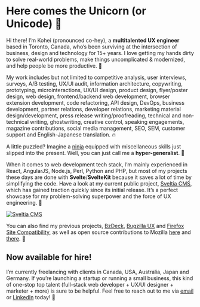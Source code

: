 # Here comes the Unicorn (or Unicode) 🦄

Hi there! I’m Kohei (pronounced co-hey), a **multitalented UX engineer** based in Toronto, Canada, who’s been surviving at the intersection of business, design and technology for 15+ years. I love getting my hands dirty to solve real-world problems, make things uncomplicated & modernized, and help people be more productive. 🌟

My work includes but not limited to competitive analysis, user interviews, surveys, A/B testing, UX/UI audit, information architecture, copywriting, prototyping, microinteractions, UX/UI design, product design, flyer/poster design, web design, frontend/backend web development, browser extension development, code refactoring, API design, DevOps, business development, partner relations, developer relations, marketing material design/development, press release writing/proofreading, technical and non-technical writing, ghostwriting, creative control, speaking engagements, magazine contributions, social media management, SEO, SEM, customer support and English-Japanese translation. 🔥

A little puzzled? Imagine a [ninja](https://en.wikipedia.org/wiki/Ninja) equipped with miscellaneous skills just slipped into the present. Well, you can just call me a **hyper-generalist**. 🥷

When it comes to web development tech stack, I’m mainly experienced in React, AngularJS, Node.js, Perl, Python and PHP, but most of my projects these days are done with **Svelte**/**SvelteKit** because it saves a lot of time by simplifying the code. Have a look at my current public project, [Sveltia CMS](https://github.com/sveltia/sveltia-cms), which has gained traction quickly since its initial release. It’s a perfect showcase for my problem-solving superpower and the force of UX engineering. 💪

[![Sveltia CMS](https://repository-images.githubusercontent.com/610335145/d9f2d2a2-8d42-430a-b256-4d715641d72a)](https://github.com/sveltia/sveltia-cms)

You can also find my previous projects, [BzDeck](https://github.com/bzdeck/bzdeck/wiki), [Bugzilla UX](https://twitter.com/BugzillaUX) and [Firefox Site Compatibility](https://github.com/fxsitecompat), as well as open source contributions to Mozilla [here](https://github.com/mozilla/bedrock/pulls?q=author:kyoshino) and [there](https://github.com/mozilla-bteam/bmo/pulls?q=author:kyoshino). 🦊

## Now available for hire!

I’m currently freelancing with clients in Canada, USA, Australia, Japan and Germany. If you’re launching a startup or running a small business, this kind of one-stop top talent (full-stack web developer + UX/UI designer + marketer + more) is sure to be helpful. Feel free to reach out to me via [email](mailto:kohei@britegrid.io) or [LinkedIn](https://www.linkedin.com/in/koheiyoshino/) today! 👋
